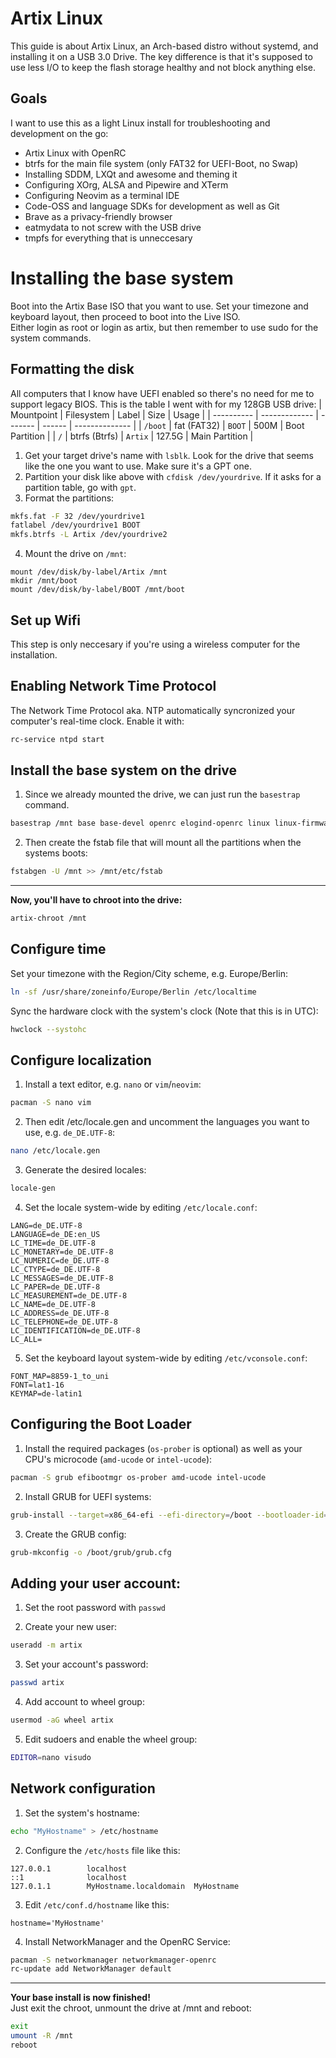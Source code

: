 # Artix Linux
This guide is about Artix Linux, an Arch-based distro without systemd, and installing it on a USB 3.0 Drive.
The key difference is that it's supposed to use less I/O to keep the flash storage healthy and not block anything else.  

## Goals
I want to use this as a light Linux install for troubleshooting and development on the go:
* Artix Linux with OpenRC
* btrfs for the main file system (only FAT32 for UEFI-Boot, no Swap)
* Installing SDDM, LXQt and awesome and theming it
* Configuring XOrg, ALSA and Pipewire and XTerm
* Configuring Neovim as a terminal IDE
* Code-OSS and language SDKs for development as well as Git
* Brave as a privacy-friendly browser
* eatmydata to not screw with the USB drive
* tmpfs for everything that is unneccesary

# Installing the base system
Boot into the Artix Base ISO that you want to use. Set your timezone and keyboard layout, then proceed to boot into the Live ISO.  
Either login as root or login as artix, but then remember to use sudo for the system commands.

## Formatting the disk
All computers that I know have UEFI enabled so there's no need for me to support legacy BIOS. This is the table I went with for my 128GB USB drive:
| Mountpoint | Filesystem    | Label   | Size   | Usage          |
| ---------- | ------------- | ------- | ------ | -------------- |
| `/boot`    | fat (FAT32)   | `BOOT`  | 500M   | Boot Partition |
| `/`        | btrfs (Btrfs) | `Artix` | 127.5G | Main Partition |

1. Get your target drive's name with `lsblk`. Look for the drive that seems like the one you want to use. Make sure it's a GPT one.
2. Partition your disk like above with `cfdisk /dev/yourdrive`. If it asks for a partition table, go with `gpt`.
3. Format the partitions:
```sh
mkfs.fat -F 32 /dev/yourdrive1
fatlabel /dev/yourdrive1 BOOT
mkfs.btrfs -L Artix /dev/yourdrive2
```
4. Mount the drive on `/mnt`:
```
mount /dev/disk/by-label/Artix /mnt
mkdir /mnt/boot
mount /dev/disk/by-label/BOOT /mnt/boot
```

## Set up Wifi
This step is only neccesary if you're using a wireless computer for the installation.

## Enabling Network Time Protocol
The Network Time Protocol aka. NTP automatically syncronized your computer's real-time clock. Enable it with:
```sh
rc-service ntpd start
```

## Install the base system on the drive
1. Since we already mounted the drive, we can just run the `basestrap` command.
```sh
basestrap /mnt base base-devel openrc elogind-openrc linux linux-firmware
```
2. Then create the fstab file that will mount all the partitions when the systems boots:
```sh
fstabgen -U /mnt >> /mnt/etc/fstab
```

<hr>

**Now, you'll have to chroot into the drive:**
```sh
artix-chroot /mnt
```

## Configure time
Set your timezone with the Region/City scheme, e.g. Europe/Berlin:
```sh
ln -sf /usr/share/zoneinfo/Europe/Berlin /etc/localtime
```

Sync the hardware clock with the system's clock (Note that this is in UTC):
```sh
hwclock --systohc
```

## Configure localization
1. Install a text editor, e.g. `nano` or `vim`/`neovim`:
```sh
pacman -S nano vim
```

2. Then edit /etc/locale.gen and uncomment the languages you want to use, e.g. `de_DE.UTF-8`:
```sh
nano /etc/locale.gen
```

3. Generate the desired locales:
```sh
locale-gen
```

4. Set the locale system-wide by editing `/etc/locale.conf`:
```
LANG=de_DE.UTF-8
LANGUAGE=de_DE:en_US      
LC_TIME=de_DE.UTF-8
LC_MONETARY=de_DE.UTF-8
LC_NUMERIC=de_DE.UTF-8
LC_CTYPE=de_DE.UTF-8
LC_MESSAGES=de_DE.UTF-8
LC_PAPER=de_DE.UTF-8
LC_MEASUREMENT=de_DE.UTF-8
LC_NAME=de_DE.UTF-8
LC_ADDRESS=de_DE.UTF-8
LC_TELEPHONE=de_DE.UTF-8
LC_IDENTIFICATION=de_DE.UTF-8
LC_ALL=
```

5. Set the keyboard layout system-wide by editing `/etc/vconsole.conf`:
```
FONT_MAP=8859-1_to_uni
FONT=lat1-16
KEYMAP=de-latin1
```

## Configuring the Boot Loader
1. Install the required packages (`os-prober` is optional) as well as your CPU's microcode (`amd-ucode` or `intel-ucode`):
```sh
pacman -S grub efibootmgr os-prober amd-ucode intel-ucode
```

2. Install GRUB for UEFI systems:
```sh
grub-install --target=x86_64-efi --efi-directory=/boot --bootloader-id=grub
```

3. Create the GRUB config:
```sh
grub-mkconfig -o /boot/grub/grub.cfg
```

## Adding your user account:
1. Set the root password with `passwd`

2. Create your new user:
```sh
useradd -m artix
```

3. Set your account's password:
```sh
passwd artix
```

4. Add account to wheel group:
```sh
usermod -aG wheel artix
```

5. Edit sudoers and enable the wheel group:
```sh
EDITOR=nano visudo
```

## Network configuration
1. Set the system's hostname:
```sh
echo "MyHostname" > /etc/hostname
```

2. Configure the `/etc/hosts` file like this:
```
127.0.0.1        localhost
::1              localhost
127.0.1.1        MyHostname.localdomain  MyHostname
```

3. Edit `/etc/conf.d/hostname` like this:
```
hostname='MyHostname'
```

4. Install NetworkManager and the OpenRC Service:
```sh
pacman -S networkmanager networkmanager-openrc
rc-update add NetworkManager default
```

<hr>

**Your base install is now finished!**  
Just exit the chroot, unmount the drive at /mnt and reboot:
```sh
exit
umount -R /mnt
reboot
```
